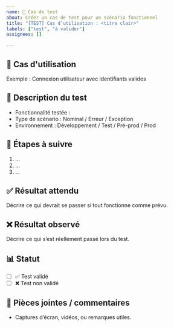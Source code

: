 ```yaml
---
name: 🧪 Cas de test
about: Créer un cas de test pour un scénario fonctionnel
title: "[TEST] Cas d’utilisation : <titre clair>"
labels: ["test", "à valider"]
assignees: []

---
```


## 🎯 Cas d'utilisation
Exemple : Connexion utilisateur avec identifiants valides

## 🧾 Description du test
- Fonctionnalité testée :
- Type de scénario : Nominal / Erreur / Exception
- Environnement : Développement / Test / Pré-prod / Prod

## 🧪 Étapes à suivre
1. ...
2. ...
3. ...

## ✅ Résultat attendu
Décrire ce qui devrait se passer si tout fonctionne comme prévu.

## ❌ Résultat observé
Décrire ce qui s’est réellement passé lors du test.

## 📊 Statut
- [ ] ✅ Test validé
- [ ] ❌ Test non validé

## 📎 Pièces jointes / commentaires
- Captures d’écran, vidéos, ou remarques utiles.
